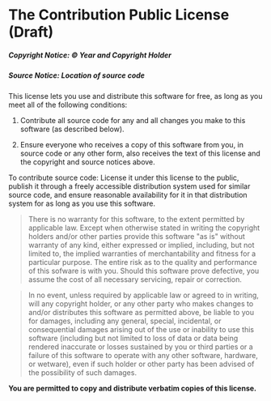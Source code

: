 The Contribution Public License (Draft)
=======================================

##### Copyright Notice: © *Year and Copyright Holder*

##### Source Notice: *Location of source code*

This license lets you use and distribute this software for free, as
long as you meet all of the following conditions:

1. Contribute all source code for any and all changes
   you make to this software (as described below).

2. Ensure everyone who receives a copy of this software from you,
   in source code or any other form, also receives the text of this
   license and the copyright and source notices above.

To contribute source code: License it under this license to
the public, publish it through a freely accessible
distribution system used for similar source code, and ensure
reasonable availability for it in that distribution system
for as long as you use this software.

>There is no warranty for this software, to the extent permitted by applicable law. Except when otherwise stated in writing the copyright holders and/or other parties provide this software "as is" without warranty of any kind, either expressed or implied, including, but not limited to, the implied warranties of merchantability and fitness for a particular purpose. The entire risk as to the quality and performance of this sofware is with you. Should this software prove defective, you assume the cost of all necessary servicing, repair or correction.

>In no event, unless required by applicable law or agreed to in writing, will any copyright holder, or any other party who makes changes to and/or distributes this software as permitted above, be liable to you for damages, including any general, special, incidental, or consequential damages arising out of the use or inability to use this software (including but not limited to loss of data or data being rendered inaccurate or losses sustained by you or third parties or a failure of this software to operate with any other software, hardware, or wetware), even if such holder or other party has been advised of the possibility of such damages.

__You are permitted to copy and distribute verbatim copies of this license.__
